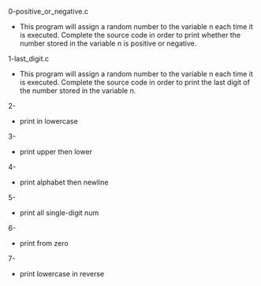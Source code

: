 0-positive_or_negative.c
* This program will assign a random number to the variable n each time it is executed. Complete the source code in order to print whether the number stored in the variable n is positive or negative.

1-last_digit.c
* This program will assign a random number to the variable n each time it is executed. Complete the source code in order to print the last digit of the number stored in the variable n.

2-
* print in lowercase

3-
* print upper then lower

4-
* print alphabet then newline

5-
* print all single-digit num

6-
* print from zero

7-
* print lowercase in reverse
